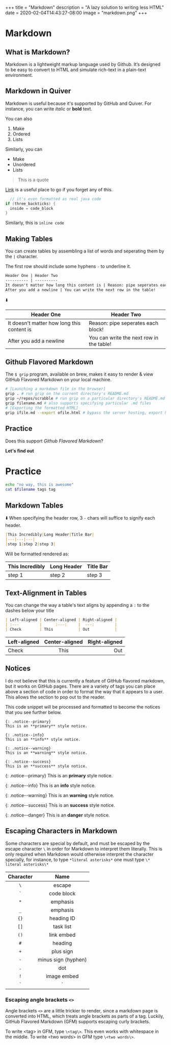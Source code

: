 +++
title = "Markdown"
description = "A lazy solution to writing less HTML"
date = 2020-02-04T14:43:27-08:00
image = "markdown.png"
+++

# Markdown

## What is Markdown?

Markdown is a lightweight markup language used by Github. It’s designed to be easy to convert to HTML and simulate rich-text in a plain-text environment.

## Markdown in Quiver

Markdown is useful because it's supported by GitHub and Quiver. For instance, you can write *italic* or **bold** text.

You can also
1. Make
2. Ordered
3. Lists

Similarly, you can
* Make
* Unordered
* Lists

> This is a quote

[Link](https://guides.github.com/features/mastering-markdown/) is a useful place to go if you forget any of this.

```java
  // it's even formatted as real java code
if (three_backticks) {
  inside = code_block
}
```

Similarly, this is `inline code`

## Making Tables

You can create tables by assembling a list of words and seperating them by the `|` character.

The first row should include some hyphens `-` to underline it.

```markdown
Header One | Header Two
---------- | ----------
It doesn't matter how long this content is | Reason: pipe seperates each block!
After you add a newline | You can write the next row in the table!
```

:arrow_down:

Header One | Header Two
---------- | ----------
It doesn't matter how long this content is | Reason: pipe seperates each block!
After you add a newline | You can write the next row in the table!


## Github Flavored Markdown

The `$ grip` program, available on brew, makes it easy to render & view GitHub Flavored Markdown on your local machine.

```sh
# [Launching a markdown file in the browser]
grip . # run grip on the current directory's README.md
grip ~/repos/scrabble # run grip on a particular directory's README.md
grip filename.md # also supports specifying particular .md files
# [Exporting the formatted HTML]
grip ifile.md --export ofile.html # bypass the server hosting, export html file
```

## Practice

Does this support *Github Flavored Markdown*?

**Let's find out**

# Practice

```sh
echo "no way, this is awesome"
cat $filename tags tag
```

## Markdown Tables

:arrow_down:
When specifying the header row, 3 `-` chars will suffice to signify each header.

```md
|This Incredibly|Long Header|Title Bar|
|---|---|---|
|step 1|step 2|step 3|
```
Will be formatted rendered as:

|This Incredibly|Long Header|Title Bar|
|---|---|---|
|step 1|step 2|step 3|

## Text-Alignment in Tables

You can change the way a table's text aligns by appending a `:` to the dashes below your title

```md
| Left-aligned | Center-aligned | Right-aligned |
| :---         |      :---:     |  ---:         |
| Check        | This           | Out           |
```

| Left-aligned | Center-aligned | Right-aligned |
| :---         |      :---:     |  ---:         |
| Check        | This           | Out           |

## Notices

I do not believe that this is currently a feature of GitHub flavored markdown, but it works on GitHub pages. There are a variety of tags you can place above a section of code in order to format the way that it appears to a user. This allows the section to pop out to the reader.

This code snippet will be processed and formatted to become the notices that you see further below.

```plaintext
{: .notice--primary}
This is an **primary** style notice.

{: .notice--info}
This is an **info** style notice.

{: .notice--warning}
This is an **warning** style notice.

{: .notice--success}
This is an **success** style notice.
```

{: .notice--primary}
This is an **primary** style notice.

{: .notice--info}
This is an **info** style notice.

{: .notice--warning}
This is an **warning** style notice.

{: .notice--success}
This is an **success** style notice.

{: .notice--danger}
This is an **danger** style notice.

## Escaping Characters in Markdown

Some characters are special by default, and must be escaped by the escape character `\` in order for Markdown to interpret them literally. This is only required when Markdown would otherwise interpret the character specially, for instance, to type `*literal asterisks*` one must type `\* literal asterisks\*`

|Character|Name|
|:---:|:---:|
|`\`|escape|
| &grave; |code block|
|`*`|emphasis|
|`_`|emphasis|
|`{}`|heading ID|
|`[]`|task list|
|`()`|link embed|
|`#`|heading|
|`+`|plus sign|
|`-`|minus sign (hyphen)
|`.`|dot|
|`!`|image embed|
|`|`|table column|

### Escaping angle brackets `<>`

Angle brackets `<>` are a little trickier to render, since a markdown page is converted into HTML, which treats angle brackets as parts of a tag. Luckily, GitHub Flavored Markdown (GFM) supports escaping curly brackets.

To write \<tag\> in GFM, type `\<tag\>`. This even works with whitespace in the middle. To write \<two words\> in GFM type `\<two words\>`.
